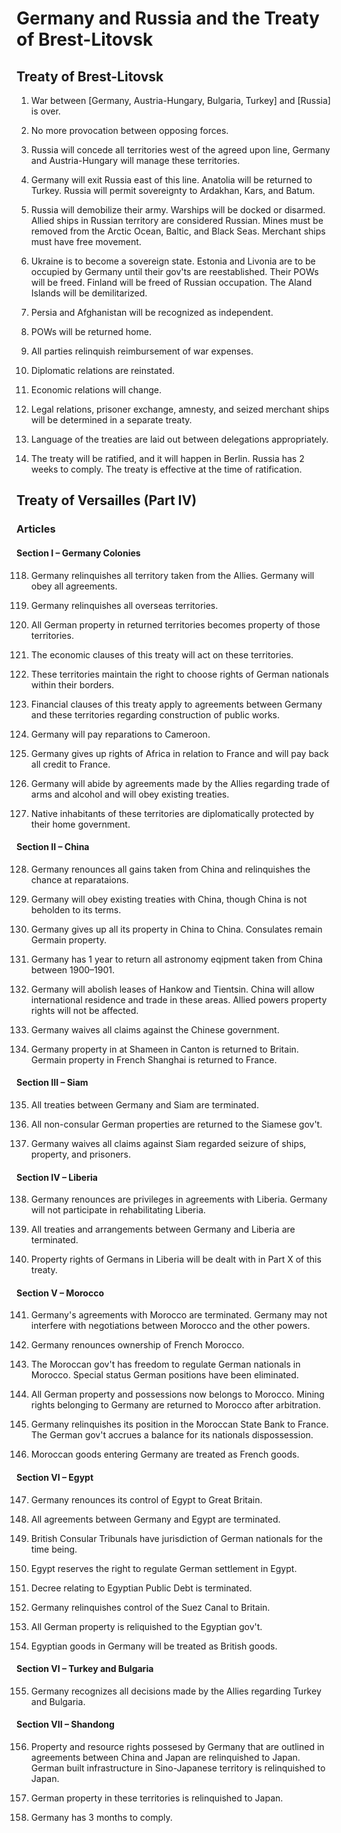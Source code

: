 # Germany and Russia and the Treaty of Brest-Litovsk

## Treaty of Brest-Litovsk  

1. War between [Germany, Austria-Hungary, Bulgaria, Turkey] and [Russia] is over.  

2. No more provocation between opposing forces.

3. Russia will concede all territories west of the agreed upon line, Germany and Austria-Hungary will manage these territories.

4. Germany will exit Russia east of this line. Anatolia will be returned to Turkey. Russia will permit sovereignty to Ardakhan, Kars, and Batum.

5. Russia will demobilize their army. Warships will be docked or disarmed. Allied ships in Russian territory are considered Russian. Mines must be removed from the Arctic Ocean, Baltic, and Black Seas. Merchant ships must have free movement.

6. Ukraine is to become a sovereign state. Estonia and Livonia are to be occupied by Germany until their gov'ts are reestablished. Their POWs will be freed. Finland will be freed of Russian occupation. The Aland Islands will be demilitarized.

7. Persia and Afghanistan will be recognized as independent.

8. POWs will be returned home.

9. All parties relinquish reimbursement of war expenses.

10. Diplomatic relations are reinstated.

11. Economic relations will change.

12. Legal relations, prisoner exchange, amnesty, and seized merchant ships will be determined in a separate treaty.

13. Language of the treaties are laid out between delegations appropriately.

14. The treaty will be ratified, and it will happen in Berlin. Russia has 2 weeks to comply. The treaty is effective at the time of ratification.  

## Treaty of Versailles (Part IV)  

### Articles  

#### Section I – Germany Colonies  

118. Germany relinquishes all territory taken from the Allies. Germany will obey all agreements.

119. Germany relinquishes all overseas territories.

120. All German property in returned territories becomes property of those territories.

121. The economic clauses of this treaty will act on these territories.

122. These territories maintain the right to choose rights of German nationals within their borders.

123. Financial clauses of this treaty apply to agreements between Germany and these territories regarding construction of public works.

124. Germany will pay reparations to Cameroon.

125. Germany gives up rights of Africa in relation to France and will pay back all credit to France. 

126. Germany will abide by agreements made by the Allies regarding trade of arms and alcohol and will obey existing treaties.

127. Native inhabitants of these territories are diplomatically protected by their home government.

#### Section II – China  

128. Germany renounces all gains taken from China and relinquishes the chance at reparataions.  

129. Germany will obey existing treaties with China, though China is not beholden to its terms.

130. Germany gives up all its property in China to China. Consulates remain Germain property.

131. Germany has 1 year to return all astronomy eqipment taken from China between 1900–1901.

132. Germany will abolish leases of Hankow and Tientsin. China will allow international residence and trade in these areas. Allied powers property rights will not be affected.

133. Germany waives all claims against the Chinese government.

134. Germany property in at Shameen in Canton is returned to Britain. Germain property in French Shanghai is returned to France.

#### Section III – Siam

135. All treaties between Germany and Siam are terminated.

136. All non-consular German properties are returned to the Siamese gov't.

137. Germany waives all claims against Siam regarded seizure of ships, property, and prisoners.

#### Section IV – Liberia  

138. Germany renounces are privileges in agreements with Liberia. Germany will not participate in rehabilitating Liberia.

139. All treaties and arrangements between Germany and Liberia are terminated.

140. Property rights of Germans in Liberia will be dealt with in Part X of this treaty.

#### Section V – Morocco

141. Germany's agreements with Morocco are terminated. Germany may not interfere with negotiations between Morocco and the other powers.

142. Germany renounces ownership of French Morocco.

143. The Moroccan gov't has freedom to regulate German nationals in Morocco. Special status German positions have been eliminated.

144. All German property and possessions now belongs to Morocco. Mining rights belonging to Germany are returned to Morocco after arbitration.

145. Germany relinquishes its position in the Moroccan State Bank to France. The German gov't accrues a balance for its nationals dispossession.

146. Moroccan goods entering Germany are treated as French goods.

#### Section VI – Egypt

147. Germany renounces its control of Egypt to Great Britain.

148. All agreements between Germany and Egypt are terminated.

149. British Consular Tribunals have jurisdiction of German nationals for the time being.

150. Egypt reserves the right to regulate German settlement in Egypt.

151. Decree relating to Egyptian Public Debt is terminated.

152. Germany relinquishes control of the Suez Canal to Britain.

153. All German property is reliquished to the Egyptian gov't.

154. Egyptian goods in Germany will be treated as British goods.

#### Section VI – Turkey and Bulgaria

155. Germany recognizes all decisions made by the Allies regarding Turkey and Bulgaria.

#### Section VII – Shandong

156. Property and resource rights possesed by Germany that are outlined in agreements between China and Japan are relinquished to Japan. German built infrastructure in Sino-Japanese territory is relinquished to Japan.

157. German property in these territories is relinquished to Japan.

158. Germany has 3 months to comply.